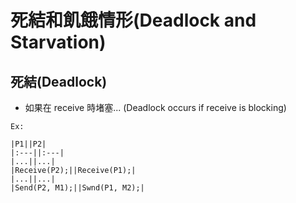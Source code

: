 # 死結和飢餓情形(Deadlock and Starvation)

## 死結(Deadlock)
* 如果在 receive  時堵塞... (Deadlock occurs if receive is blocking)

`Ex:`
 ```
 |P1||P2|
 |:---||:---|
 |...||...|
 |Receive(P2);||Receive(P1);|
 |...||...|
 |Send(P2, M1);||Swnd(P1, M2);|
 ```
